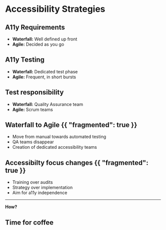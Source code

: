 # Accessibility Strategies

## A11y Requirements
- **Waterfall:** Well defined up front
- **Agile:** Decided as you go

## A11y Testing
- **Waterfall:** Dedicated test phase
- **Agile:** Frequent, in short bursts

## Test responsibility
- **Waterfall:** Quality Assurance team
- **Agile:** Scrum teams

## Waterfall to Agile {{ "fragmented": true }}
- Move from manual towards automated testing
- QA teams disappear
- Creation of dedicated accessibility teams

## Accessibilty focus changes {{ "fragmented": true }}
- Training over audits
- Strategy over implementation
- Aim for a11y independence

---
**How?**

## Time for coffee